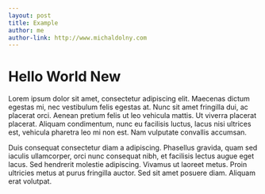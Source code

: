 ```yaml
---
layout: post
title: Example
author: me
author-link: http://www.michaldolny.com
---
```


# Hello World New

Lorem ipsum dolor sit amet, consectetur adipiscing elit. Maecenas dictum egestas mi, nec vestibulum felis egestas at. Nunc sit amet fringilla dui, ac placerat orci. Aenean pretium felis ut leo vehicula mattis. Ut viverra placerat placerat. Aliquam condimentum, nunc eu facilisis luctus, lacus nisi ultrices est, vehicula pharetra leo mi non est. Nam vulputate convallis accumsan.

Duis consequat consectetur diam a adipiscing. Phasellus gravida, quam sed iaculis ullamcorper, orci nunc consequat nibh, et facilisis lectus augue eget lacus. Sed hendrerit molestie adipiscing. Vivamus ut laoreet metus. Proin ultricies metus at purus fringilla auctor. Sed sit amet posuere diam. Aliquam erat volutpat.